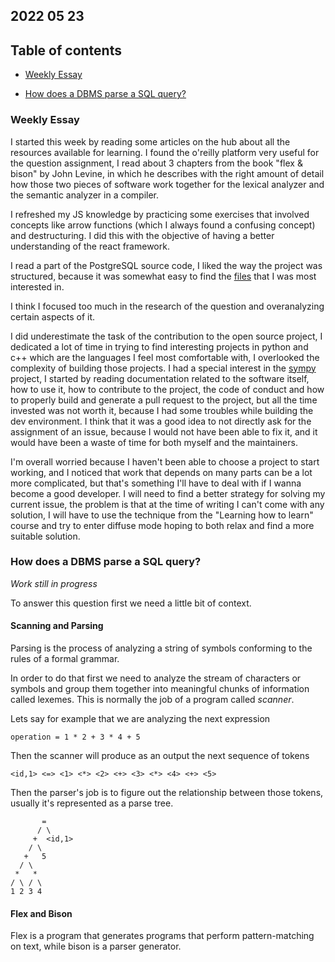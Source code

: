 ## 2022 05 23

## Table of contents

+ [Weekly Essay](#weekly-essay)

+ [How does a DBMS parse a SQL query?](#how-does-a-dbms-parse-a-sql-query)

### Weekly Essay

I started this week by reading some articles on the hub about all the resources available for learning. I found the o'reilly platform very useful for the question assignment, I read about 3 chapters from the book "flex & bison" by John Levine, in which he describes with the right amount of detail how those two pieces of software work together for the lexical analyzer and the semantic analyzer in a compiler.

I refreshed my JS knowledge by practicing some exercises that involved concepts like arrow functions (which I always found a confusing concept) and destructuring. I did this with the objective of having a better understanding of the react framework.

I read a part of the PostgreSQL source code, I liked the way the project was structured, because it was somewhat easy to find the [files](https://github.com/postgres/postgres/tree/master/src/backend/parser) that I was most interested in.

I think I focused too much in the research of the question and overanalyzing certain aspects of it.

I did underestimate the task of the contribution to the open source project, I dedicated a lot of time in trying to find interesting projects in python and c++ which are the languages I feel most comfortable with, I overlooked the complexity of building those projects. I had a special interest in the [sympy
](https://github.com/sympy/sympy) project, I started by reading documentation related to the software itself, how to use it, how to contribute to the project, the code of conduct and how to properly build and generate a pull request to the project, but all the time invested was not worth it, because I had some troubles while building the dev environment. I think that it was a good idea to not directly ask for the assignment of an issue, because I would not have been able to fix it, and it would have been a waste of time for both myself and the maintainers.

I'm overall worried because I haven't been able to choose a project to start working, and I noticed that work that depends on many parts can be a lot more complicated, but that's something I'll have to deal with if I wanna become a good developer. I will need to find a better strategy for solving my current issue, the problem is that at the time of writing I can't come with any solution, I will have to use the technique from the "Learning how to learn" course and try to enter diffuse mode hoping to both relax and find a more suitable solution.

### How does a DBMS parse a SQL query?

*Work still in progress*

To answer this question first we need a little bit of context.

#### Scanning and Parsing

Parsing is the process of analyzing a string of symbols conforming to the rules of a formal grammar.

In order to do that first we need to analyze the stream of characters or symbols and group them together into meaningful chunks of information called lexemes. This is normally the job of a program called *scanner*.

Lets say for example that we are analyzing the next expression

```
operation = 1 * 2 + 3 * 4 + 5
```

Then the scanner will produce as an output the next sequence of tokens

``` 
<id,1> <=> <1> <*> <2> <+> <3> <*> <4> <+> <5>
```

Then the parser's job is to figure out the relationship between those tokens, usually it's represented as a parse tree.

```    
       =
      / \
     +  <id,1>
    / \
   +   5
  / \
 *   *
/ \ / \
1 2 3 4 
```
#### Flex and Bison

Flex is a program that generates programs that perform pattern-matching on text, while bison is a parser generator.

